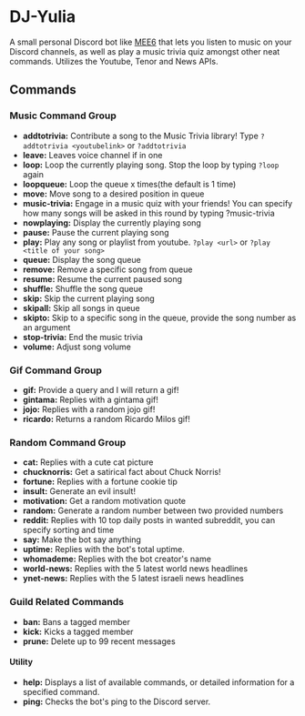# DJ-Yulia
A small personal Discord bot like [MEE6](https://mee6.xyz/) that lets you listen to music on your Discord channels, as well as play a music trivia quiz amongst other neat commands. Utilizes the Youtube, Tenor and News APIs.

## Commands

### Music Command Group
- **addtotrivia:** Contribute a song to the Music Trivia library! Type ``?addtotrivia <youtubelink>`` or ``?addtotrivia``
- **leave:** Leaves voice channel if in one
- **loop:** Loop the currently playing song. Stop the loop by typing ``?loop`` again
- **loopqueue:** Loop the queue x times(the default is 1 time)
- **move:** Move song to a desired position in queue
- **music-trivia:** Engage in a music quiz with your friends! You can specify how many songs will be asked in this round by typing ?music-trivia <number of songs>
- **nowplaying:** Display the currently playing song
- **pause:** Pause the current playing song
- **play:** Play any song or playlist from youtube. ``?play <url>`` or ``?play <title of your song>``
- **queue:** Display the song queue
- **remove:** Remove a specific song from queue
- **resume:** Resume the current paused song
- **shuffle:** Shuffle the song queue
- **skip:** Skip the current playing song
- **skipall:** Skip all songs in queue
- **skipto:** Skip to a specific song in the queue, provide the song number as an argument
- **stop-trivia:** End the music trivia
- **volume:** Adjust song volume

### Gif Command Group
- **gif:** Provide a query and I will return a gif!
- **gintama:** Replies with a gintama gif!
- **jojo:** Replies with a random jojo gif!
- **ricardo:** Returns a random Ricardo Milos gif!

### Random Command Group
- **cat:** Replies with a cute cat picture
- **chucknorris:** Get a satirical fact about Chuck Norris!
- **fortune:** Replies with a fortune cookie tip
- **insult:** Generate an evil insult!
- **motivation:** Get a random motivation quote
- **random:** Generate a random number between two provided numbers
- **reddit:** Replies with 10 top daily posts in wanted subreddit, you can specify sorting and time
- **say:** Make the bot say anything
- **uptime:** Replies with the bot's total uptime.
- **whomademe:** Replies with the bot creator's name
- **world-news:** Replies with the 5 latest world news headlines
- **ynet-news:** Replies with the 5 latest israeli news headlines

### Guild Related Commands
- **ban:** Bans a tagged member
- **kick:** Kicks a tagged member
- **prune:** Delete up to 99 recent messages

#### Utility
- **help:** Displays a list of available commands, or detailed information for a specified command.
- **ping:** Checks the bot's ping to the Discord server.
